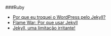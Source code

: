 ###Ruby
 * [Por que eu troquei o WordPress pelo Jekyll?](http://www.pablocantero.com/blog/2012/03/14/por-que-eu-troquei-o-wordpress-pelo-jekyll/)
 * [Flame War: Por que usar Jekyll](http://willianjusten.com.br/por-que-usar-jekyll/)
 * [Jekyll, uma limitação irritante!](http://www.devfuria.com.br/blog/2014/09/30/jekyll-limitacao.html)
